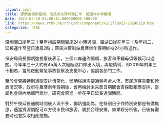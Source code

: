 ```yaml
---
layout: post
title: 鄧炳強視察羅湖、落馬洲及深圳灣口岸　稱運作非常暢順
date: 2024-02-10 02:06:14.000000000 +08:00
link: https://news.rthk.hk/rthk/ch/component/k2/1739922-20240210.htm
categories: rthk
---
```


深圳灣口岸年三十至年初四期間實施24小時通關，羅湖口岸在年三十及年初二，延長運作至翌日凌晨2時；落馬洲管制站農曆新年假期維持24小時運作。

保安局局長鄧炳強視察後表示，三個口岸運作暢順，旅客和車輛毋須等候可以過關。今年年三十大約有45萬人次經陸路口岸出入境，與疫情前、即2019年的年三十相若，當局啟動緊急事故監察及支援中心，協調各部門工作。

至於會否將特別通關安排恆常化，鄧炳強說需要通盤考慮人流、市民旅客需要和營商情況等，政府在農曆新年假期後，會再檢討未來節日期間會否採取相應安排，當局也會與內地部門商討，研究會否進一步在平日延長通關時間。

對於午夜延長通關時間後人流不多，鄧炳強認為，在特別日子作特別安排是有備無患，適當資源調配可以方便市民和旅客，屬於合理安排。如果經分析後，日後有需要時也會採取相應措施。
